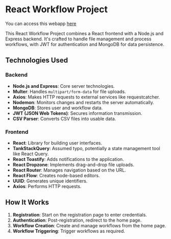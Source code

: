 # React Workflow Project

You can access this webapp [here](https://reactflow-assignment-frontend.vercel.app/)

This React Workflow Project combines a React frontend with a Node.js and Express backend. It's crafted to handle file management and process workflows, with JWT for authentication and MongoDB for data persistence.

## Technologies Used

### Backend

- **Node.js and Express**: Core server technologies.
- **Multer**: Handles `multipart/form-data` for file uploads.
- **Axios**: Makes HTTP requests to external services like requestcatcher.
- **Nodemon**: Monitors changes and restarts the server automatically.
- **MongoDB**: Stores user and workflow data.
- **JWT (JSON Web Tokens)**: Secures information transmission.
- **CSV Parser**: Converts CSV files into usable data.

### Frontend

- **React**: Library for building user interfaces.
- **TankStackQuery**: Assumed typo, potentially a state management tool like React Query.
- **React Toastify**: Adds notifications to the application.
- **React Dropzone**: Implements drag-and-drop file uploads.
- **React Router**: Manages navigation based on the URL.
- **React Flow**: Creates node-based editors.
- **UUID**: Generates unique identifiers.
- **Axios**: Performs HTTP requests.

## How It Works

1. **Registration**: Start on the registration page to enter credentials.
2. **Authentication**: Post-registration, redirect to the home page.
3. **Workflow Creation**: Create and manage workflows from the home page.
4. **Workflow Triggering**: Trigger workflows as required.
